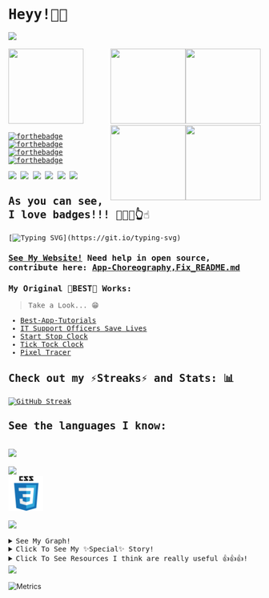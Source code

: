 <samp>
 <h1><strong>Heyy!</strong>🐱‍💻</h1>
 
 
<!-- ## Stargazers over time

[![Stargazers over time](https://starchart.cc/florinpop17/app-ideas.svg)](https://starchart.cc/florinpop17/app-ideas)

  -->
![](https://steamuserimages-a.akamaihd.net/ugc/987884882627897716/C93D0286765DEE129571DE5CFAE5EC69E3F9294F/)
 
<!--  <img src="https://res.cloudinary.com/practicaldev/image/fetch/s--Q6Hah6gG--/c_imagga_scale,f_auto,fl_progressive,h_420,q_auto,w_1000/https://dev-to-uploads.s3.amazonaws.com/i/8a2ifr4ornn9koxc2sah.png" height=150px width=150px>
  -->
<img src ="https://i.pinimg.com/originals/9d/4d/31/9d4d314ec7722d05541111a180e4e54b.png" height="150" width="150">
<img src="https://www.harlingenveterinaryclinic.com/sites/default/files/styles/large/public/golden-retriever-dog-breed-info.jpg?itok=cdghqKxv" height="150" width="150" style="float:right">
<img src="https://user-images.githubusercontent.com/70807500/129593035-55bda4e4-b73d-4af1-82eb-c07e2987ea25.png" height="150" width="150" style="float:right">
<img src="https://user-images.githubusercontent.com/70807500/129593259-4efd4ea3-cb92-4bfa-82c0-5a565fcd3ad7.jpg" height="150" width="150" style="float:right">
<img src="https://user-images.githubusercontent.com/70807500/129593336-b9ad9b58-a279-4da7-83a9-ee0bc5741691.png" height="150" width="150" style="float:right">

 [![forthebadge](https://forthebadge.com/images/badges/built-with-love.svg)](https://forthebadge.com) [![forthebadge](https://forthebadge.com/images/badges/check-it-out.svg)](https://forthebadge.com) [![forthebadge](https://forthebadge.com/images/badges/made-with-markdown.svg)](https://forthebadge.com) [![forthebadge](https://forthebadge.com/images/badges/makes-people-smile.svg)](https://forthebadge.com)
 
 ![](https://img.shields.io/badge/JavaScript-Logic-informational?style=flat&logo=<>&logoColor=white&color=purple)
![](https://img.shields.io/badge/HTML-DOM-informational?style=flat&logo=<>&logoColor=white&color=2bbc8a)
![](https://img.shields.io/badge/CSS-Style-informational?style=flat&logo=<>&logoColor=white&color=red)
![](https://img.shields.io/badge/Markdown-LightWeight-informational?style=flat&logo=<>&logoColor=white&color=yellow) <img src="https://www.codewars.com/users/DestinyCodeSavvy/badges/micro"/> ![](https://komarev.com/ghpvc/?username=CodingSpecies)
 
 ## As you can see, I love badges!!! 🎉🎊🎉👆☝
 
 [![Typing SVG](https://readme-typing-svg.herokuapp.com?font=&vCenter=true&lines=Heyy%2C+I+am+CodingSpecies!!+%F0%9F%91%8B;Love+to+make+new+websites+and+apps!;I+use+React.js+%E2%9A%9B%2C+CSS%2C+HTML!!!)](https://git.io/typing-svg)
 
 <h3>  
 
 [See My Website!](https://codingspecies.github.io/MeAndMyApps/) 
 Need help in open source, contribute here: [App-Choreography,Fix_README.md](https://github.com/App-Choreography/Fix-Our-Readme)
 
 </h3>

<!-- <img src="https://images.unsplash.com/photo-1564865878688-9a244444042a?ixid=MnwxMjA3fDB8MHxzZWFyY2h8MXx8ZWF0JTIwc2xlZXAlMjBjb2RlfGVufDB8fDB8fA%3D%3D&ixlib=rb-1.2.1&auto=format&fit=crop&w=500&q=60" height="400px" width="425px" style="float: right;"> -->

### My Original 🌟BEST🌟 Works:

> Take a Look... 😁

- [Best-App-Tutorials](https://github.com/CodingSpecies/Best-App-Tutorials)
- [IT Support Officers Save Lives](https://CodingSpecies/itsupportofficerssavelives.github.io)
- [Start Stop Clock](https://github.com/CodingSpecies/StartStopClock)
- [Tick Tock Clock](https://github.com/CodingSpecies/TickTockClock)
- [Pixel Tracer](https://codingspecies.github.io/Pixel-Tracer/)

## Check out my ⚡Streaks⚡ and Stats: 📊

<!--  <img src="https://ghchart.rshah.org/CodingSpecies" alt="2016rshah's Github chart" /> -->

 [![GitHub Streak](http://github-readme-streak-stats.herokuapp.com?user=CodingSpecies&theme=blue-green&count_private=true)](https://git.io/streak-stats)
 
 ## See the languages I know:
 <code> <img src="https://cdn.iconscout.com/icon/free/png-512/javascript-2038874-1720087.png" height = 70px> </code>  <code> <img src="https://ovidya.in/img/icon/html.png" height = 70px> </code> <code> <img src="https://raw.githubusercontent.com/github/explore/6c6508f34230f0ac0d49e847a326429eefbfc030/topics/css/css.png" height = 70px> </code> <code> <img src="https://cdn0.iconfinder.com/data/icons/octicons/1024/markdown-512.png" height = 70px> </code> 
 
 
 <details close>
  <summary> See My Graph!</summary>
  <br>
 
 [![github activity graph](https://activity-graph.herokuapp.com/graph?username=CodingSpecies&theme=react-dark)](https://github.com/ashutosh00710/github-readme-activity-graph)
 </details>

<details close>
  <summary> Click To See My ✨Special✨ Story! </summary>
  <br>
   Heyy! Aspiring Programmer RIGHT Here. (Ta Da! 🎩🐣)!! <img src="https://user-images.githubusercontent.com/70807500/120706795-6fdde280-c4b1-11eb-9c50-f290d234d8a1.jpg" height="50px" width="50px">
  
I wish to create helpful code for 🌟EVERYONE🌟!!! <img src="https://user-images.githubusercontent.com/70807500/120776816-840af980-c51c-11eb-8198-701c3c10b3bd.jpg" height="50px" width="50px">

I like to think of new code projects... 🤔💭 <img src="https://user-images.githubusercontent.com/70807500/120706904-93089200-c4b1-11eb-8f03-7ad6dc5cd6fd.jpg" height="50px" width="50px">
  </details>
<details close>
  <summary> Click To See Resources I think are really useful 👍👍👍! </summary>
  <br>
  
- [x] For high resolution backgrounds and images, I use [Freepik](https://www.freepik.com/)!
- [x] I use [Flaticon](https://www.flaticon.com/) for all of my icons and crystal-clear logos!!
- [x] OBVIOUSLY, I use [W3 Schools](https://www.w3schools.com/) for all my code bits and pieces!
 </details>
 
 <img src="https://64.media.tumblr.com/df37ee1cd45e36f27e36af581029f51e/tumblr_mn40fjGygp1rgpyeqo1_500.gif" height=300px>
 
 </samp>
 
![Metrics](https://metrics.lecoq.io/CodingSpecies?template=classic&isocalendar=1&languages=1&introduction=1&lines=1&achievements=1&pagespeed=1&isocalendar.duration=full-year&languages.limit=8&languages.sections=most-used&languages.colors=github&languages.aliases=javascript%2C%20html%2C%20css%2C%20markdown&languages.threshold=0%25&languages.indepth=false&languages.categories=markup%2C%20programming&languages.recent.categories=markup%2C%20programming&languages.recent.load=300&languages.recent.days=14&introduction.title=true&achievements.threshold=C&achievements.secrets=true&achievements.display=detailed&achievements.limit=0&pagespeed.url=https%3A%2F%2Fcodingspecies.github.io%2FMeAndMyApps%2F&pagespeed.detailed=true&pagespeed.screenshot=true&config.timezone=Europe%2FLondon)
